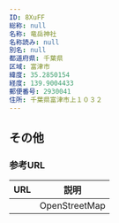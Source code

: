 ```yaml
---
ID: 8XuFF
総称: null
名称: 竜岳神社
名称読み: null
別名: null
都道府県: 千葉県
区域: 富津市
緯度: 35.2850154
経度: 139.9004433
郵便番号: 2930041
住所: 千葉県富津市上１０３２
---
```


## その他

### 参考URL

| URL | 説明          |
| --- | ------------- |
|     | OpenStreetMap |
